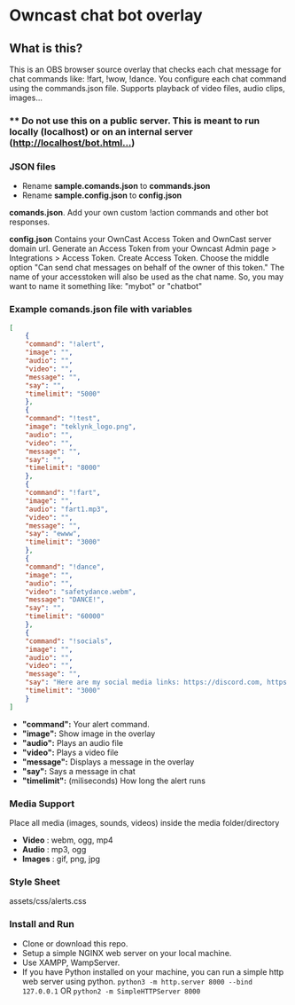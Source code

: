 # Owncast chat bot overlay



## What is this?

This is an OBS browser source overlay that checks each chat message for chat commands like: !fart, !wow, !dance. You configure each chat command using the commands.json file. Supports playback of video files, audio clips, images...

### ** Do not use this on a public server. This is meant to run locally (localhost) or on an internal server ([http://localhost/bot.html...](http://localhost/bot.html...))

### JSON files

- Rename **sample.comands.json** to **commands.json**
- Rename **sample.config.json** to **config.json**

**comands.json**. Add your own custom !action commands and other bot responses.

**config.json** Contains your OwnCast Access Token and OwnCast server domain url.
Generate an Access Token from your Owncast Admin page > Integrations > Access Token. Create Access Token. Choose the middle option "Can send chat messages on behalf of the owner of this token." The name of your accesstoken will also be used as the chat name. So, you may want to name it something like: "mybot" or "chatbot"
### Example comands.json file with variables
```json
[
    {
    "command": "!alert",
    "image": "",
    "audio": "",
    "video": "",
    "message": "",
    "say": "",
    "timelimit": "5000"
    },
    {
    "command": "!test",
    "image": "teklynk_logo.png",
    "audio": "",
    "video": "",
    "message": "",
    "say": "",
    "timelimit": "8000"
    },
    {
    "command": "!fart",
    "image": "",
    "audio": "fart1.mp3",
    "video": "",
    "message": "",
    "say": "ewww",
    "timelimit": "3000"
    },
    {
    "command": "!dance",
    "image": "",
    "audio": "",
    "video": "safetydance.webm",
    "message": "DANCE!",
    "say": "",
    "timelimit": "60000"
    },
    {
    "command": "!socials",
    "image": "",
    "audio": "",
    "video": "",
    "message": "",
    "say": "Here are my social media links: https://discord.com, https://mastodon.social",
    "timelimit": "3000"
    }
]
```

- **"command":** Your alert command.
- **"image":** Show image in the overlay
- **"audio":** Plays an audio file
- **"video":** Plays a video file
- **"message":** Displays a message in the overlay
- **"say":** Says a message in chat
- **"timelimit":** (miliseconds) How long the alert runs

### Media Support
Place all media (images, sounds, videos) inside the media folder/directory

- **Video** : webm, ogg, mp4
- **Audio** : mp3, ogg
- **Images** : gif, png, jpg

### Style Sheet

assets/css/alerts.css

### Install and Run

- Clone or download this repo.
- Setup a simple NGINX web server on your local machine.
- Use XAMPP, WampServer.
- If you have Python installed on your machine, you can run a simple http web server using python. `python3 -m http.server 8000 --bind 127.0.0.1` OR `python2 -m SimpleHTTPServer 8000`
